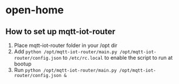 # open-home

## How to set up mqtt-iot-router

1. Place mqtt-iot-router folder in your /opt dir
2. Add `python /opt/mqtt-iot-router/main.py /opt/mqtt-iot-router/config.json` to `/etc/rc.local` to enable the script to run at bootup
3. Run `python /opt/mqtt-iot-router/main.py /opt/mqtt-iot-router/config.json &`
